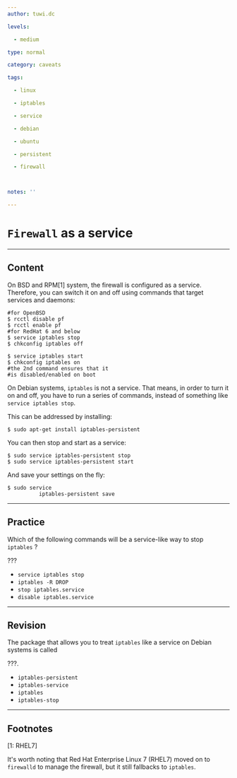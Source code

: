 ```yaml
---
author: tuwi.dc

levels:

  - medium

type: normal

category: caveats

tags:

  - linux

  - iptables

  - service

  - debian

  - ubuntu

  - persistent

  - firewall



notes: ''

---
```


# `Firewall` as a service

---
## Content

On BSD and RPM[1] system, the firewall is configured as a service. Therefore, you can switch it on and off using commands that target services and daemons:
```
#for OpenBSD
$ rcctl disable pf
$ rcctl enable pf
#for RedHat 6 and below
$ service iptables stop
$ chkconfig iptables off

$ service iptables start
$ chkconfig iptables on
#the 2nd command ensures that it
#is disabled/enabled on boot
```


On Debian systems, `iptables` is not a service. That means, in order to turn it on and off, you have to run a series of commands, instead of something like `service iptables stop`.

This can be addressed by installing:
```
$ sudo apt-get install iptables-persistent
```
You can then stop and start as a service:
```
$ sudo service iptables-persistent stop
$ sudo service iptables-persistent start
```

And save your settings on the fly:

```
$ sudo service
          iptables-persistent save
```

---
## Practice

Which of the following commands will be a service-like way to stop `iptables` ?

???

* `service iptables stop`
* `iptables -R DROP`
* `stop iptables.service`
* `disable iptables.service`

---
## Revision

The package that allows you to treat `iptables` like a service on Debian systems is called

???.

* `iptables-persistent`
* `iptables-service`
* `iptables`
* `iptables-stop`

---
## Footnotes
[1: RHEL7]

It's worth noting that Red Hat Enterprise Linux 7 (RHEL7) moved on to `firewalld` to manage the firewall, but it still fallbacks to `iptables`.
 
